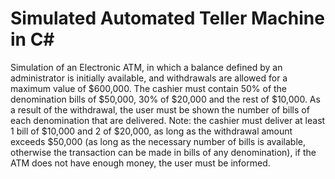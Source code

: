 # Simulated Automated Teller Machine in C#

Simulation of an Electronic ATM, in which a balance defined by an administrator is initially available, and withdrawals are allowed for a maximum value of $600,000. The cashier must contain 50% of the denomination bills of $50,000, 30% of $20,000 and the rest of $10,000. As a result of the withdrawal, the user must be shown the number of bills of each denomination that are delivered. Note: the cashier must deliver at least 1 bill of $10,000 and 2 of $20,000, as long as the withdrawal amount exceeds $50,000 (as long as the necessary number of bills is available, otherwise the transaction can be made in bills of any denomination), if the ATM does not have enough money, the user must be informed.
